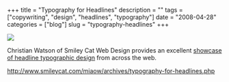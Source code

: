 +++
title = "Typography for Headlines"
description = ""
tags = ["copywriting", "design", "headlines", "typography"]
date = "2008-04-28"
categories = ["blog"]
slug = "typography-headlines"
+++



  <div class="notebook-screenshot"><a href="http://www.smileycat.com/miaow/archives/typography-for-headlines.php"><img src="//media.konigi.com/bluga/wt4815caa48c0d1.jpg"/></a></div><p>Christian Watson of Smiley Cat Web Design provides an excellent <a href="http://www.smileycat.com/miaow/archives/typography-for-headlines.php">showcase of headline typographic design</a> from across the web.</p>
    
  <a href="http://www.smileycat.com/miaow/archives/typography-for-headlines.php">http://www.smileycat.com/miaow/archives/typography-for-headlines.php</a>
